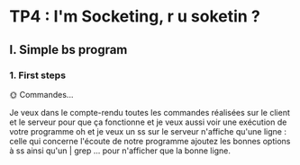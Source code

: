 # TP4 : I'm Socketing, r u soketin ?

## I. Simple bs program

### 1. First steps

🌞 Commandes...

Je veux dans le compte-rendu toutes les commandes réalisées sur le client et le serveur pour que ça fonctionne
et je veux aussi voir une exécution de votre programme
oh et je veux un ss sur le serveur
n'affiche qu'une ligne : celle qui concerne l'écoute de notre programme
ajoutez les bonnes options à ss ainsi qu'un | grep ... pour n'afficher que la bonne ligne.

```

```